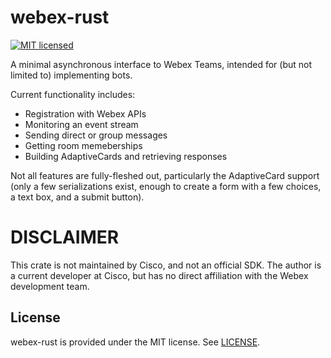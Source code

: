 # webex-rust

[![MIT licensed](https://img.shields.io/badge/license-MIT-blue.svg)](./LICENSE)

A minimal asynchronous interface to Webex Teams, intended for (but not
		limited to) implementing bots.

Current functionality includes:

- Registration with Webex APIs
- Monitoring an event stream
- Sending direct or group messages
- Getting room memeberships
- Building AdaptiveCards and retrieving responses

Not all features are fully-fleshed out, particularly the AdaptiveCard
support (only a few serializations exist, enough to create a form with a
		few choices, a text box, and a submit button).

# DISCLAIMER

This crate is not maintained by Cisco, and not an official SDK.  The
author is a current developer at Cisco, but has no direct affiliation
with the Webex development team.

## License

webex-rust is provided under the MIT license. See [LICENSE](LICENSE).
